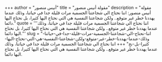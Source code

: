 +++
author = "أنيس منصور"
title = "مقولة أنيس منصور"
description = "مقولة أنيس منصور: اننا نحتاج الي شجاعتنا الجسمية مرات قليلة جدا في حياتنا، وذلك عندما يهددنا خطر غير متوقع.. ولكن شجاعتنا النفسية هي التي نحتاج اليها كثيرا، بل نحتاج اليها دائما."
quote = '''اننا نحتاج الي شجاعتنا الجسمية مرات قليلة جدا في حياتنا، وذلك عندما يهددنا خطر غير متوقع.. ولكن شجاعتنا النفسية هي التي نحتاج اليها كثيرا، بل نحتاج اليها دائما.''' 
slug = "اننا-نحتاج-الي-شجاعتنا-الجسمية-مرات-قليلة-جدا-في-حياتنا-وذلك-عندما-يهددنا-خطر-غير-متوقع-ولكن-شجاعتنا-النفسية-هي-التي-نحتاج-اليها-كثيرا-بل-نح"
+++
اننا نحتاج الي شجاعتنا الجسمية مرات قليلة جدا في حياتنا، وذلك عندما يهددنا خطر غير متوقع.. ولكن شجاعتنا النفسية هي التي نحتاج اليها كثيرا، بل نحتاج اليها دائما.

